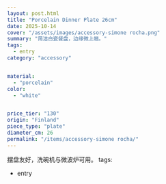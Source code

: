 ```yaml
---
layout: post.html
title: "Porcelain Dinner Plate 26cm"
date: 2025-10-14
cover: "/assets/images/accessory-simone rocha.png"
summary: "简洁白瓷餐盘，边缘微上翘。"
tags:
  - entry
category: "accessory"


material:
  - "porcelain"
color:
  - "white"


price_tier: "130"
origin: "Finland"
piece_type: "plate"
diameter_cm: 26
permalink: "/items/accessory-simone rocha/"
---
```

摆盘友好，洗碗机与微波炉可用。
tags:
  - entry

